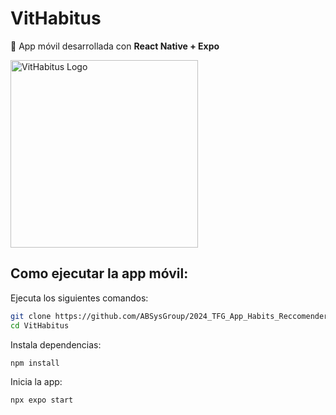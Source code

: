 # VitHabitus

📱 App móvil desarrollada con **React Native + Expo**

<img src="https://github.com/ABSysGroup/2024_TFG_App_Habits_Reccomender/blob/main/APP/codigo/VitHabitus/assets/images/logoapp.png?raw=true" alt="VitHabitus Logo" width="300"/>

## Como ejecutar la app móvil:

Ejecuta los siguientes comandos:
```bash
git clone https://github.com/ABSysGroup/2024_TFG_App_Habits_Reccomender.git
cd VitHabitus
```
Instala dependencias:
```bash
npm install
````
Inicia la app:
```bash
npx expo start
```


